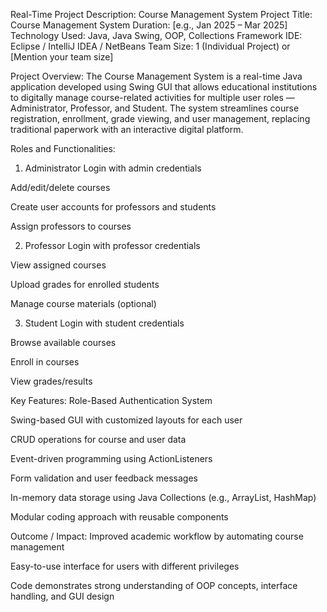  Real-Time Project Description: Course Management System
Project Title: Course Management System
Duration: [e.g., Jan 2025 – Mar 2025]
Technology Used: Java, Java Swing, OOP, Collections Framework
IDE: Eclipse / IntelliJ IDEA / NetBeans
Team Size: 1 (Individual Project) or [Mention your team size]

 Project Overview:
The Course Management System is a real-time Java application developed using Swing GUI that allows educational institutions to digitally manage course-related activities for multiple user roles — Administrator, Professor, and Student. The system streamlines course registration, enrollment, grade viewing, and user management, replacing traditional paperwork with an interactive digital platform.

 Roles and Functionalities:
1. Administrator
Login with admin credentials

Add/edit/delete courses

Create user accounts for professors and students

Assign professors to courses

2. Professor
Login with professor credentials

View assigned courses

Upload grades for enrolled students

Manage course materials (optional)

3. Student
Login with student credentials

Browse available courses

Enroll in courses

View grades/results

 Key Features:
Role-Based Authentication System

Swing-based GUI with customized layouts for each user

CRUD operations for course and user data

Event-driven programming using ActionListeners

Form validation and user feedback messages

In-memory data storage using Java Collections (e.g., ArrayList, HashMap)

Modular coding approach with reusable components

 Outcome / Impact:
Improved academic workflow by automating course management

Easy-to-use interface for users with different privileges

Code demonstrates strong understanding of OOP concepts, interface handling, and GUI design
